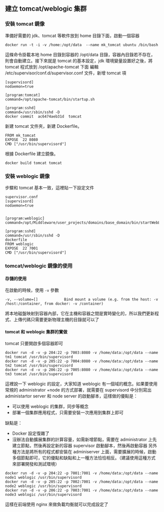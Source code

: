 ## 建立 tomcat/weblogic 集群
### 安裝 tomcat 鏡像
準備好需要的 jdk、tomcat 等軟件放到 home 目錄下面，啟動一個容器
```
docker run -t -i -v /home:/opt/data  --name mk_tomcat ubuntu /bin/bash
```
這條命令掛載本地 home 目錄到容器的 /opt/data 目錄，容器內目錄若不存在，則會自動建立。接下來就是 tomcat 的基本設定，jdk 環境變量設置好之後，將 tomcat 程式放到 /opt/apache-tomcat 下面
編輯 /etc/supervisor/conf.d/supervisor.conf 文件，新增 tomcat 項
```
[supervisord]
nodaemon=true

[program:tomcat]
command=/opt/apache-tomcat/bin/startup.sh

[program:sshd]
command=/usr/sbin/sshd -D
docker commit  ac6474aeb31d  tomcat
```

新建 tomcat 文件夾，新建 Dockerfile。
```
FROM mk_tomcat
EXPOSE  22 8080
CMD ["/usr/bin/supervisord"]
```
根據 Dockerfile 建立鏡像。
```
docker build tomcat tomcat
```
### 安裝 weblogic 鏡像

步驟和 tomcat 基本一致，這裡貼一下設定文件
```
supervisor.conf
[supervisord]
nodaemon=true


[program:weblogic]
command=/opt/Middleware/user_projects/domains/base_domain/bin/startWebLogic.sh

[program:sshd]
command=/usr/sbin/sshd -D
dockerfile
FROM weblogic
EXPOSE  22 7001
CMD ["/usr/bin/supervisord"]
```

### tomcat/weblogic 鏡像的使用
#### 存儲的使用
在啟動的時候，使用 `-v` 參數

    -v, --volume=[]            Bind mount a volume (e.g. from the host: -v /host:/container, from docker: -v /container)

將本地磁盤映射到容器內部，它在主機和容器之間是實時變化的，所以我們更新程式、上傳代碼只需要更新物理主機的目錄就可以了

#### tomcat 和 weblogic 集群的實做
tomcat 只要開啟多個容器即可
```
docker run -d -v -p 204:22 -p 7003:8080 -v /home/data:/opt/data --name tm1 tomcat /usr/bin/supervisord
docker run -d -v -p 205:22 -p 7004:8080 -v /home/data:/opt/data --name tm2 tomcat /usr/bin/supervisord
docker run -d -v -p 206:22 -p 7005:8080 -v /home/data:/opt/data --name tm3 tomcat /usr/bin/supervisord
```

這裡說一下 weblogic 的設定，大家知道 weblogic 有一個域的概念。如果要使用常規的 administrator +node 的方式部署，就需要在 supervisord 中分別寫出 administartor server 和 node server 的啟動腳本，這樣做的優點是：
* 可以使用 weblogic 的集群，同步等概念
* 部署一個集群應用程式，只需要安裝一次應用到集群上即可

缺點是：
* Docker 設定復雜了
* 沒辦法自動擴展集群的計算容量，如需新增節點，需要在 administrator 上先建立節點，然後再設定新的容器 supervisor 啟動腳本，然後再啟動容器
另外種方法是將所有的程式都安裝在 adminiserver 上面，需要擴展的時候，啟動多個節點即可，它的優點和缺點和上一種方法恰恰相反。（建議使用這種方式來部署開發和測試環境）
```
docker run -d -v -p 204:22 -p 7001:7001 -v /home/data:/opt/data --name node1 weblogic /usr/bin/supervisord
docker run -d -v -p 205:22 -p 7002:7001 -v /home/data:/opt/data --name node2 weblogic /usr/bin/supervisord
docker run -d -v -p 206:22 -p 7003:7001 -v /home/data:/opt/data --name node3 weblogic /usr/bin/supervisord
```

這樣在前端使用 nginx 來做負載均衡就可以完成設定了
